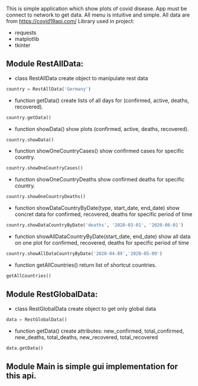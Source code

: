 This is simple application which show plots of covid disease.
App must be connect to network to get data.
All menu is intuitive and simple. All data are from https://covid19api.com/
Library used in project:

- requests
- matplotlib
- tkinter

Module RestAllData:
-
- class RestAllData create object to manipulate rest data
```python
country = RestAllData('Germany')
```
- function getData() create lists of all days for (confirmed, active, deaths, recovered).
```python
country.getData()
```

- function showData() show plots (confirmed, active, deaths, recovered).
```python
country.showData()
```

- function showOneCountryCases() show confirmed cases for specific country.
```python
country.showOneCountryCases()
```

- function showOneCountryDeaths show confirmed deaths for specific country.
```python
country.showOneCountryDeaths()
```

- function showDataCountryByDate(type, start_date, end_date) show concret data for confirmed, recovered, deaths for specific period of time
```python
country.showDataCountryByDate('deaths', '2020-03-01', '2020-06-01')
```

- function showAllDataCountryByDate(start_date, end_date) show all data on one plot for confirmed, recovered, deaths for specific period of time
```python
country.showAllDataCountryByDate('2020-04-09','2020-05-09')
```

- function getAllCountries() return list of shortcut countries.
```python
getAllCountries()
```

Module RestGlobalData:
-

- class RestGlobalData create object to get only global data
```python
data = RestGlobalData()
```

- function getData() create attributes: new_confirmed, total_confirmed, new_deaths, total_deaths, new_recovered, total_recovered
```python
data.getData()
```

Module Main is simple gui implementation for this api.
-
